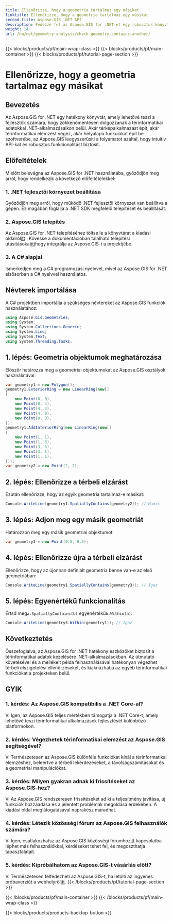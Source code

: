 ```yaml
---
title: Ellenőrizze, hogy a geometria tartalmaz egy másikat
linktitle: Ellenőrizze, hogy a geometria tartalmaz egy másikat
second_title: Aspose.GIS .NET API
description: Fedezze fel az Aspose.GIS for .NET-et egy robusztus könyvtár a térinformatikai adatok zökkenőmentes integrációjához .NET-alkalmazásaiban.
weight: 14
url: /hu/net/geometry-analysis/check-geometry-contains-another/
---
```


{{< blocks/products/pf/main-wrap-class >}}
{{< blocks/products/pf/main-container >}}
{{< blocks/products/pf/tutorial-page-section >}}

# Ellenőrizze, hogy a geometria tartalmaz egy másikat

## Bevezetés
Az Aspose.GIS for .NET egy hatékony könyvtár, amely lehetővé teszi a fejlesztők számára, hogy zökkenőmentesen dolgozzanak a térinformatikai adatokkal .NET-alkalmazásaikon belül. Akár térképalkalmazást épít, akár térinformatikai elemzést végez, akár helyalapú funkciókat épít be szoftverébe, az Aspose.GIS leegyszerűsíti a folyamatot azáltal, hogy intuitív API-kat és robusztus funkcionalitást biztosít.
## Előfeltételek
Mielőtt belevágna az Aspose.GIS for .NET használatába, győződjön meg arról, hogy rendelkezik a következő előfeltételekkel:
### 1. .NET fejlesztői környezet beállítása
Győződjön meg arról, hogy működő .NET fejlesztői környezet van beállítva a gépén. Ez magában foglalja a .NET SDK megfelelő telepítését és beállítását.
### 2. Aspose.GIS telepítés
 Az Aspose.GIS for .NET telepítéséhez töltse le a könyvtárat a kiadási oldalról[itt](https://releases.aspose.com/gis/net/) . Kövesse a dokumentációban található telepítési utasításokat[itt](https://reference.aspose.com/gis/net/)hogy integrálja az Aspose.GIS-t a projektjébe.
### 3. A C# alapjai
Ismerkedjen meg a C# programozási nyelvvel, mivel az Aspose.GIS for .NET elsősorban a C# nyelvvel használatos.

## Névterek importálása
A C# projektben importálja a szükséges névtereket az Aspose.GIS funkciók használatához:
```csharp
using Aspose.Gis.Geometries;
using System;
using System.Collections.Generic;
using System.Linq;
using System.Text;
using System.Threading.Tasks;
```

## 1. lépés: Geometria objektumok meghatározása
Először határozza meg a geometriai objektumokat az Aspose.GIS osztályok használatával:
```csharp
var geometry1 = new Polygon();
geometry1.ExteriorRing = new LinearRing(new[]
{
    new Point(0, 0),
    new Point(0, 4),
    new Point(4, 4),
    new Point(4, 0),
    new Point(0, 0),
});
geometry1.AddInteriorRing(new LinearRing(new[]
{
    new Point(1, 1),
    new Point(1, 3),
    new Point(3, 3),
    new Point(3, 1),
    new Point(1, 1),
}));
var geometry2 = new Point(2, 2);
```
## 2. lépés: Ellenőrizze a térbeli elzárást
Ezután ellenőrizze, hogy az egyik geometria tartalmaz-e másikat:
```csharp
Console.WriteLine(geometry1.SpatiallyContains(geometry2)); // Hamis
```
## 3. lépés: Adjon meg egy másik geometriát
Határozzon meg egy másik geometriai objektumot:
```csharp
var geometry3 = new Point(0.5, 0.5);
```
## 4. lépés: Ellenőrizze újra a térbeli elzárást
Ellenőrizze, hogy az újonnan definiált geometria benne van-e az első geometriában:
```csharp
Console.WriteLine(geometry1.SpatiallyContains(geometry3)); // Igaz
```
## 5. lépés: Egyenértékű funkcionalitás
 Értsd meg`a.SpatiallyContains(b)` egyenértékű`b.Within(a)`:
```csharp
Console.WriteLine(geometry3.Within(geometry1)); // Igaz
```

## Következtetés
Összefoglalva, az Aspose.GIS for .NET hatékony eszközöket biztosít a térinformatikai adatok kezelésére .NET-alkalmazásokban. Az útmutató követésével és a mellékelt példa felhasználásával hatékonyan végezhet térbeli elszigetelési ellenőrzéseket, és kiaknázhatja az egyéb térinformatikai funkciókat a projekteken belül.
## GYIK
### 1. kérdés: Az Aspose.GIS kompatibilis a .NET Core-al?
V: Igen, az Aspose.GIS teljes mértékben támogatja a .NET Core-t, amely lehetővé teszi térinformatikai alkalmazások fejlesztését különböző platformokon.
### 2. kérdés: Végezhetek térinformatikai elemzést az Aspose.GIS segítségével?
V: Természetesen az Aspose.GIS különféle funkciókat kínál a térinformatikai elemzéshez, beleértve a térbeli lekérdezéseket, a távolságszámításokat és a geometriai manipulációkat.
### 3. kérdés: Milyen gyakran adnak ki frissítéseket az Aspose.GIS-hez?
V: Az Aspose.GIS rendszeresen frissítéseket ad ki a teljesítmény javítása, új funkciók hozzáadása és a jelentett problémák megoldása érdekében. A kiadási oldal meglátogatásával naprakész maradhat.
### 4. kérdés: Létezik közösségi fórum az Aspose.GIS felhasználók számára?
V: Igen, csatlakozhatsz az Aspose.GIS közösségi fórumhoz[itt](https://forum.aspose.com/c/gis/33) kapcsolatba léphet más felhasználókkal, kérdéseket tehet fel, és megoszthatja tapasztalatait.
### 5. kérdés: Kipróbálhatom az Aspose.GIS-t vásárlás előtt?
 V: Természetesen felfedezheti az Aspose.GIS-t, ha letölti az ingyenes próbaverziót a webhelyről[itt](https://releases.aspose.com/).
{{< /blocks/products/pf/tutorial-page-section >}}

{{< /blocks/products/pf/main-container >}}
{{< /blocks/products/pf/main-wrap-class >}}

{{< blocks/products/products-backtop-button >}}
